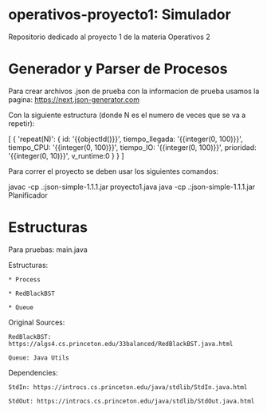 # operativos-proyecto1: Simulador 
Repositorio dedicado al proyecto 1 de la materia Operativos 2

# Generador y Parser de Procesos
Para crear archivos .json de prueba con la informacion de prueba usamos la pagina: https://next.json-generator.com

Con la siguiente estructura (donde N es el numero de veces que se va a repetir):


[
  {
    'repeat(N)': {
      id: '{{objectId()}}',
      tiempo_llegada: '{{integer(0, 100)}}',
      tiempo_CPU: '{{integer(0, 100)}}',
      tiempo_IO: '{{integer(0, 100)}}',
      prioridad: '{{integer(0, 10)}}',
      v_runtime:0
    }
  }
]

Para correr el proyecto se deben usar los siguientes comandos:

javac -cp .:json-simple-1.1.1.jar proyecto1.java
java -cp .:json-simple-1.1.1.jar Planificador <nombre archivo prueba>

# Estructuras

Para pruebas: main.java

Estructuras:

    * Process

    * RedBlackBST 

    * Queue 


Original Sources: 

    RedBlackBST: https://algs4.cs.princeton.edu/33balanced/RedBlackBST.java.html

    Queue: Java Utils

  Dependencies:

    StdIn: https://introcs.cs.princeton.edu/java/stdlib/StdIn.java.html

    StdOut: https://introcs.cs.princeton.edu/java/stdlib/StdOut.java.html
